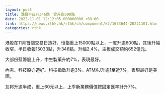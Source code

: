 ```yaml
---
layout: post
title: 港股半日升346點　曾升逾600點
date: 2022-11-01 12:12:05.000000000 +08:00
link: https://news.rthk.hk/rthk/ch/component/k2/1673644-20221101.htm
categories: rthk
---
```


港股在11月首個交易日造好，恒指重上15000點以上，一度升逾600點，其後升幅收窄，半日收報15033點，升346點，升幅2.4%，主板成交額約652億元。

大部份藍籌股上升，中生製藥升約7%，表現最好。

內需、科技股亦造好。科技指數升逾3%，ATMXJ升逾1至近7%，表現最好是美團。

友邦升逾半成，重上60元以上，上季新業務價值按固定匯率計升7%。
